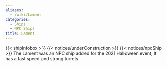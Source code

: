 ```yaml
---
aliases:
  - /wiki/Lament
categories:
  - Ships
  - NPC Ships
title: Lament
---
```


{{< shipInfobox >}} {{< notices/underConstruction >}} {{< notices/npcShip >}} The Lament was an NPC ship added for the 2021 Halloween event, It has a fast speed and strong turrets
